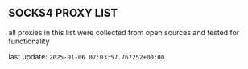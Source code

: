 ## SOCKS4 PROXY LIST

all proxies in this list were collected from open sources and tested for functionality

last update: `2025-01-06 07:03:57.767252+00:00`